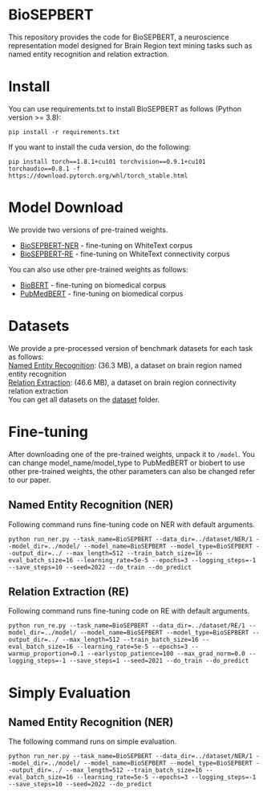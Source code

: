 # BioSEPBERT
This repository provides the code for BioSEPBERT, a neuroscience representation model designed for Brain Region text mining tasks such as named entity recognition and relation extraction.

# Install
You can use requirements.txt to install BioSEPBERT as follows (Python version >= 3.8):  
```  
pip install -r requirements.txt  
```
If you want to install the cuda version, do the following:
```  
pip install torch==1.8.1+cu101 torchvision==0.9.1+cu101 torchaudio==0.8.1 -f https://download.pytorch.org/whl/torch_stable.html
```

# Model Download
We provide two versions of pre-trained weights.  
- [BioSEPBERT-NER](https://drive.google.com/drive/folders/1qdpBYKRhDZM4z9xgBwC63SfI_RCfLam6?usp=sharing) - fine-tuning on WhiteText corpus  
- [BioSEPBERT-RE](https://drive.google.com/drive/folders/1ISGetHt3Ln-dSgjgEdoBu3XeTXQuCj28?usp=sharing) - fine-tuning on WhiteText connectivity corpus

You can also use other pre-trained weights as follows:  
- [BioBERT](https://drive.google.com/drive/folders/1YQ081Q0Z7qrEcFsove7iflDV0W4byyrU?usp=sharing) - fine-tuning on biomedical corpus
- [PubMedBERT](https://drive.google.com/drive/folders/1IjaxywOOyeocPDiBlaeScwgxYFDh5lH1?usp=drive_link) - fine-tuning on biomedical corpus

# Datasets
We provide a pre-processed version of benchmark datasets for each task as follows:  
[Named Entity Recognition](https://github.com/Brainsmatics/BioSEPBERT/tree/main/dataset/NER): (36.3 MB), a dataset on brain region named entity recognition  
[Relation Extraction](https://github.com/Brainsmatics/BioSEPBERT/tree/main/dataset/RE): (46.6 MB), a dataset on brain region connectivity relation extraction  
You can get all datasets on the [dataset](https://drive.google.com/drive/folders/1XHLfWZYgn7mu-Dmo8BaFzDz7coem8P4N?usp=sharing) folder.

# Fine-tuning
After downloading one of the pre-trained weights, unpack it to `/model`.
You can change model_name/model_type to PubMedBERT or biobert to use other pre-trained weights, the other parameters can also be changed refer to our paper.

## Named Entity Recognition (NER)
Following command runs fine-tuning code on NER with default arguments.  
```  
python run_ner.py --task_name=BioSEPBERT --data_dir=../dataset/NER/1 --model_dir=../model/ --model_name=BioSEPBERT --model_type=BioSEPBERT --output_dir=../ --max_length=512 --train_batch_size=16 --eval_batch_size=16 --learning_rate=5e-5 --epochs=3 --logging_steps=-1 --save_steps=10 --seed=2022 --do_train --do_predict
```

## Relation Extraction (RE)
Following command runs fine-tuning code on RE with default arguments.  
```  
python run_re.py --task_name=BioSEPBERT --data_dir=../dataset/RE/1 --model_dir=../model/ --model_name=BioSEPBERT --model_type=BioSEPBERT --output_dir=../ --max_length=512 --train_batch_size=16 --eval_batch_size=16 --learning_rate=5e-5 --epochs=3 --warmup_proportion=0.1 --earlystop_patience=100 --max_grad_norm=0.0 --logging_steps=-1 --save_steps=1 --seed=2021 --do_train --do_predict
```

# Simply Evaluation

## Named Entity Recognition (NER)
The following command runs on simple evaluation. 
```  
python run_ner.py --task_name=BioSEPBERT --data_dir=../dataset/NER/1 --model_dir=../model/ --model_name=BioSEPBERT --model_type=BioSEPBERT --output_dir=../ --max_length=512 --train_batch_size=16 --eval_batch_size=16 --learning_rate=5e-5 --epochs=3 --logging_steps=-1 --save_steps=10 --seed=2022 --do_predict
```
